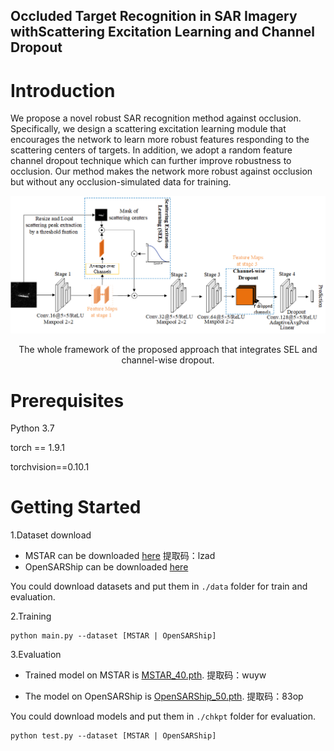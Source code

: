 ## Occluded Target Recognition in SAR Imagery withScattering Excitation Learning and Channel Dropout

# Introduction
We propose a novel robust SAR recognition method against occlusion. Specifically, 
we design a scattering excitation learning module that encourages the network to 
learn more robust features responding to the scattering centers of targets. 
In addition, we adopt a random feature channel dropout technique which can 
further improve robustness to occlusion. Our method makes the network more 
robust against occlusion but without any occlusion-simulated data for training. 

![pic](./imgs/framework.png)
<p align="center">The whole framework of the proposed approach that integrates SEL and channel-wise dropout.</p>

# Prerequisites
Python 3.7

torch == 1.9.1

torchvision==0.10.1

# Getting Started
1.Dataset download
+ MSTAR can be downloaded [here](https://pan.baidu.com/s/103kb3sg65iSY87gGqadpBA) 提取码：lzad
+ OpenSARShip can be downloaded [here](https://opensar.sjtu.edu.cn/) 

You could download datasets and put them in `./data` folder for train and evaluation.
  
2.Training

```
python main.py --dataset [MSTAR | OpenSARShip]
```

3.Evaluation

+ Trained model on MSTAR is [MSTAR_40.pth](https://pan.baidu.com/s/1UHwWEI4WI3qSQKjYgvXd5g). 提取码：wuyw

+ The model on OpenSARShip is [OpenSARShip_50.pth](https://pan.baidu.com/s/1amXFM55tmYJwJyfGY6RYQQ). 提取码：83op

You could download models and put them in `./chkpt` folder for evaluation.

```
python test.py --dataset [MSTAR | OpenSARShip]
```

